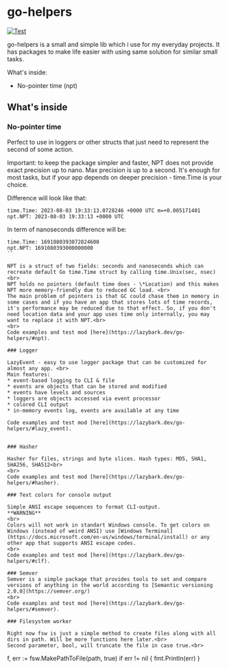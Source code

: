 # go-helpers
[![Test](https://github.com/lazybark/go-helpers/actions/workflows/test.yml/badge.svg)](https://github.com/lazybark/go-helpers/actions/workflows/test.yml)

go-helpers is a small and simple lib which i use for my everyday projects. It has packages to make life easier with using same solution for similar small tasks.

What's inside:
* No-pointer time (npt)


## What's inside


### No-pointer time

Perfect to use in loggers or other structs that just need to represent the second of some action.


Important: to keep the package simpler and faster, NPT does not provide exact precision up to nano. Max precision is up to a second. It's enough for most tasks, but if your app depends on deeper precision - time.Time is your choice.

Difference will look like that:
```
time.Time: 2023-08-03 19:33:13.0728246 +0000 UTC m=+0.005171401
npt.NPT: 2023-08-03 19:33:13 +0000 UTC
```

In term of nanoseconds difference will be:
```
time.Time: 1691080393072824600
npt.NPT: 1691080393000000000
``

NPT is a struct of two fields: seconds and nanoseconds which can recreate default Go time.Time struct by calling time.Unix(sec, nsec) <br>
NPT holds no pointers (default time does - \*Location) and this makes NPT more memory-friendly due to reduced GC load. <br>
The main problem of pointers is that GC could chase them in memory in some cases and if you have an app that stores lots of time records, it's performance may be reduced due to that effect. So, if you don't need location data and your app uses time only internally, you may want to replace it with NPT.<br>
<br>
Code examples and test mod [here](https://lazybark.dev/go-helpers/#npt).

### Logger

LazyEvent - easy to use logger package that can be customized for almost any app. <br>
Main features:
* event-based logging to CLI & file
* events are objects that can be stored and modified
* events have levels and sources
* loggers are objects accessed via event processor
* colored CLI output
* in-memory events log, events are available at any time

Code examples and test mod [here](https://lazybark.dev/go-helpers/#lazy_event).


### Hasher

Hasher for files, strings and byte slices. Hash types: MD5, SHA1, SHA256, SHA512<br>
<br>
Code examples and test mod [here](https://lazybark.dev/go-helpers/#hasher).

### Text colors for console output

Simple ANSI escape sequences to format CLI-output.
**WARNING**
<br>
Colors will not work in standart Windows console. To get colors on Windows (instead of weird ANSI) use [Windows Terminal](https://docs.microsoft.com/en-us/windows/terminal/install) or any other app that supports ANSI escape codes.
<br>
Code examples and test mod [here](https://lazybark.dev/go-helpers/#clf).

### Semver
Semver is a simple package that provides tools to set and compare versions of anything in the world according to [Semantic versioning 2.0.0](https://semver.org/)
<br>
Code examples and test mod [here](https://lazybark.dev/go-helpers/#semver).

### Filesystem worker

Right now fsw is just a simple method to create files along with all dirs in path. Will be more functions here later.<br>
Second parameter, bool, will truncate the file in case true.<br>
```
f, err := fsw.MakePathToFile(path, true)
if err != nil {
    fmt.Println(err)
}
```


